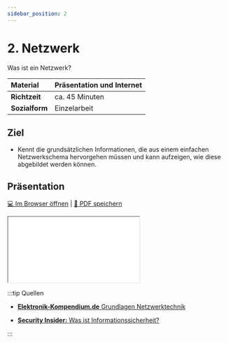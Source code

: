 ```yaml
---
sidebar_position: 2
---
```


# 2.  Netzwerk

Was ist ein Netzwerk?

| **Material**   | Präsentation und Internet                     |
| :------------- | :-------------------------------------------- |
| **Richtzeit**  | ca. 45 Minuten                                |
| **Sozialform** | Einzelarbeit                                  |

## Ziel

* Kennt die grundsätzlichen Informationen, die aus einem einfachen Netzwerkschema hervorgehen müssen und kann aufzeigen, wie diese abgebildet werden können.

## Präsentation

[:computer: Im Browser öffnen](pathname:///slides/10_grundlagen/02_netzwerk) | [:floppy_disk: PDF speichern](pathname:///slides/10_grundlagen/02_netzwerk)

<iframe src="/bbzbl-modul-117/slides/10_grundlagen/02_netzwerk"></iframe>


:::tip Quellen

- [**Elektronik-Kompendium.de** Grundlagen Netzwerktechnik ](https://www.elektronik-kompendium.de/sites/net/0503271.htm)

- [**Security Insider:** Was ist Informationssicherheit?](https://www.security-insider.de/was-ist-informationssicherheit-a-677316/)

:::

